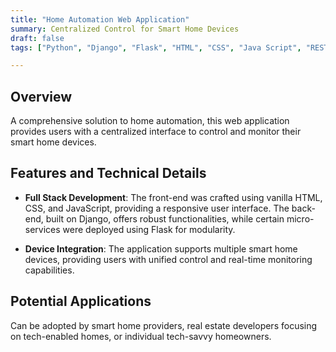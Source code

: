 ```yaml
---
title: "Home Automation Web Application"
summary: Centralized Control for Smart Home Devices
draft: false
tags: ["Python", "Django", "Flask", "HTML", "CSS", "Java Script", "REST API"]

---
```


## Overview

A comprehensive solution to home automation, this web application provides users with a centralized interface to control and monitor their smart home devices.

## Features and Technical Details

- **Full Stack Development**: The front-end was crafted using vanilla HTML, CSS, and JavaScript, providing a responsive user interface. The back-end, built on Django, offers robust functionalities, while certain micro-services were deployed using Flask for modularity.

- **Device Integration**: The application supports multiple smart home devices, providing users with unified control and real-time monitoring capabilities.

## Potential Applications

Can be adopted by smart home providers, real estate developers focusing on tech-enabled homes, or individual tech-savvy homeowners.

